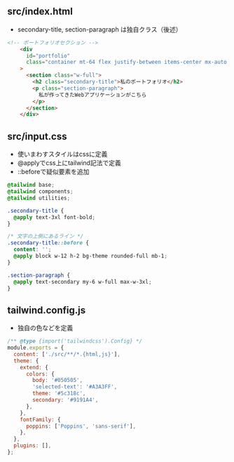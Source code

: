## src/index.html

- secondary-title, section-paragraph は独自クラス（後述）

```html
<!-- ポートフォリオセクション -->
    <div
      id="portfolio"
      class="container mt-64 flex justify-between items-center mx-auto px-8 md:px-14 lg:px-24 w-full"
    >
      <section class="w-full">
        <h2 class="secondary-title">私のポートフォリオ</h2>
        <p class="section-paragraph">
          私が作ってきたWebアプリケーションがこちら
        </p>
      </section>
    </div>
```

## src/input.css

- 使いまわすスタイルはcssに定義
- @applyでcss上にtailwind記法で定義
- ::beforeで疑似要素を追加

```css
@tailwind base;
@tailwind components;
@tailwind utilities;

.secondary-title {
  @apply text-3xl font-bold;
}

/* 文字の上側にあるライン */
.secondary-title::before {
  content: '';
  @apply block w-12 h-2 bg-theme rounded-full mb-1;
}

.section-paragraph {
  @apply text-secondary my-6 w-full max-w-3xl;
}
```

## tailwind.config.js

- 独自の色などを定義

```js
/** @type {import('tailwindcss').Config} */
module.exports = {
  content: ['./src/**/*.{html,js}'],
  theme: {
    extend: {
      colors: {
        body: '#050505',
        'selected-text': '#A3A3FF',
        theme: '#5c318c',
        secondary: '#9191A4',
      },
    },
    fontFamily: {
      poppins: ['Poppins', 'sans-serif'],
    },
  },
  plugins: [],
};
```